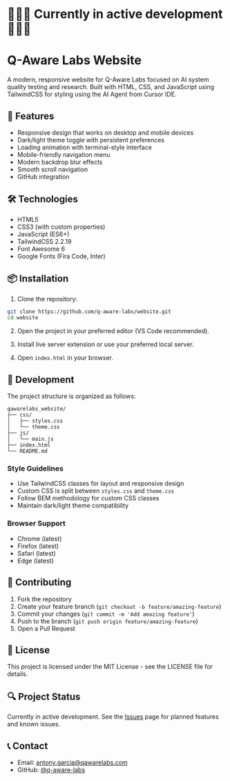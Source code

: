 # 👷🏾🚧 Currently in active development 🚧👷🏾

# Q-Aware Labs Website

A modern, responsive website for Q-Aware Labs focused on AI system quality testing and research. Built with HTML, CSS, and JavaScript using TailwindCSS for styling using the AI Agent from Cursor IDE.

## 🚀 Features

- Responsive design that works on desktop and mobile devices
- Dark/light theme toggle with persistent preferences
- Loading animation with terminal-style interface
- Mobile-friendly navigation menu
- Modern backdrop blur effects
- Smooth scroll navigation
- GitHub integration

## 🛠️ Technologies

- HTML5
- CSS3 (with custom properties)
- JavaScript (ES6+)
- TailwindCSS 2.2.19
- Font Awesome 6
- Google Fonts (Fira Code, Inter)

## 📦 Installation

1. Clone the repository:
```bash
git clone https://github.com/q-aware-labs/website.git
cd website
```

2. Open the project in your preferred editor (VS Code recommended).

3. Install live server extension or use your preferred local server.

4. Open `index.html` in your browser.

## 🔧 Development

The project structure is organized as follows:

```
qawarelabs_website/
├── css/
│   ├── styles.css
│   └── theme.css
├── js/
│   └── main.js
├── index.html
└── README.md
```

### Style Guidelines

- Use TailwindCSS classes for layout and responsive design
- Custom CSS is split between `styles.css` and `theme.css`
- Follow BEM methodology for custom CSS classes
- Maintain dark/light theme compatibility

### Browser Support

- Chrome (latest)
- Firefox (latest)
- Safari (latest)
- Edge (latest)

## 🤝 Contributing

1. Fork the repository
2. Create your feature branch (`git checkout -b feature/amazing-feature`)
3. Commit your changes (`git commit -m 'Add amazing feature'`)
4. Push to the branch (`git push origin feature/amazing-feature`)
5. Open a Pull Request

## 📝 License

This project is licensed under the MIT License - see the LICENSE file for details.

## 🔍 Project Status

Currently in active development. See the [Issues](https://github.com/q-aware-labs/website/issues) page for planned features and known issues.

## 📞 Contact

- Email: [antony.garcia@qawarelabs.com](mailto:antony.garcia@qawarelabs.com)
- GitHub: [@q-aware-labs](https://github.com/q-aware-labs)

